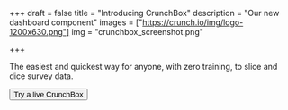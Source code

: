 +++
draft = false
title = "Introducing CrunchBox"
description = "Our new dashboard component"
images = ["https://crunch.io/img/logo-1200x630.png"]
img = "crunchbox_screenshot.png"

+++

The easiest and quickest way for anyone, with zero training, to slice and dice survey data.

<button type="button" class="btn btn-primary" onclick="location.href='crunchbox'">Try a live CrunchBox</button>
